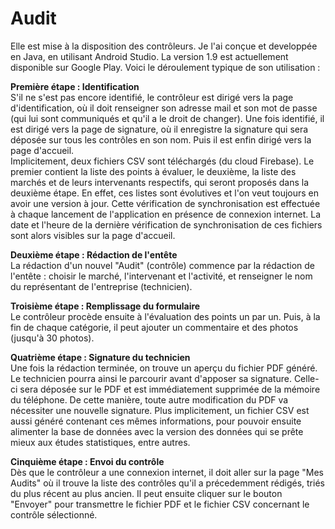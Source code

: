# Audit

Elle est mise à la disposition des contrôleurs. Je l'ai conçue et developpée en Java, en utilisant Android Studio. La version 1.9 est actuellement disponible sur Google Play. Voici le déroulement typique de son utilisation :

**Première étape : Identification**  
    S'il ne s'est pas encore identifié, le contrôleur est dirigé vers la page d'identification, où il doit renseigner son adresse mail et son mot de passe (qui lui sont communiqués et qu'il a le droit de changer).
    Une fois identifié, il est dirigé vers la page de signature, où il enregistre la signature qui sera déposée sur tous les contrôles en son nom. Puis il est enfin dirigé vers la page d'accueil.  
    Implicitement, deux fichiers CSV sont téléchargés (du cloud Firebase). Le premier contient la liste des points à évaluer, le deuxième, la liste des marchés et de leurs intervenants respectifs, qui seront proposés dans la deuxième étape. En effet, ces listes sont évolutives et l'on veut toujours en avoir une version à jour. Cette vérification de synchronisation est effectuée à chaque lancement de l'application en présence de connexion internet. La date et l'heure de la dernière vérification de synchronisation de ces fichiers sont alors visibles sur la page d'accueil.
   
    
**Deuxième étape : Rédaction de l'entête**  
    La rédaction d'un nouvel "Audit" (contrôle) commence par la rédaction de l'entête : choisir le marché, l'intervenant et l'activité, et renseigner le nom du représentant de l'entreprise (technicien).
    
    
**Troisième étape : Remplissage du formulaire**  
    Le contrôleur procède ensuite à l'évaluation des points un par un. Puis, à la fin de chaque catégorie, il peut ajouter un commentaire et des photos (jusqu'à 30 photos). 
    
**Quatrième étape : Signature du technicien**  
    Une fois la rédaction terminée, on trouve un aperçu du fichier PDF généré. Le technicien pourra ainsi le parcourir avant d'apposer sa signature. Celle-ci sera déposée sur le PDF et est immédiatement supprimée de la mémoire du téléphone. De cette manière, toute autre modification du PDF va nécessiter une nouvelle signature.
    Plus implicitement, un fichier CSV est aussi généré contenant ces mêmes informations, pour pouvoir ensuite alimenter la base de données avec la version des données qui se prête mieux aux études statistiques, entre autres.
    
**Cinquième étape : Envoi du contrôle**  
    Dès que le contrôleur a une connexion internet, il doit aller sur la page "Mes Audits"  où il trouve la liste des contrôles qu'il a précedemment rédigés, triés du plus récent au plus ancien. Il peut ensuite cliquer sur le bouton "Envoyer" pour transmettre le fichier PDF et le fichier CSV concernant le contrôle sélectionné.
